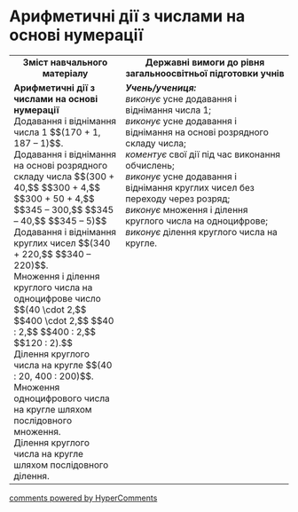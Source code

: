 <div id="hypercomments_widget" class="js-hypercomments-widget invisible"></div>

# Арифметичні дії з числами на основі нумерації
<table>
  <tr>
    <td width="40%" align="center"><b>Зміст навчального матеріалу<b></td>
    <td width="60%" align="center"><b>Державні вимоги до рівня загальноосвітньої підготовки учнів</b></td>
  </tr>
  <tr>
    <td width="40%" style="vertical-align:top !important;"><b>Арифметичні дії з числами на основі нумерації</b><br>
Додавання і віднімання числа 1 $$(170 + 1, 187 – 1)$$.<br> 
Додавання і віднімання на основі розрядного складу числа $$(300 + 40,$$ $$300 + 4,$$ $$300 + 50 + 4,$$ $$345 – 300,$$ $$345 – 40,$$ $$345 – 5)$$<br> 
Додавання і віднімання круглих чисел $$(340 + 220,$$ $$340 – 220)$$. <br>
Множення і ділення круглого числа на одноцифрове число $$(40 \cdot 2,$$ $$400 \cdot 2,$$ $$40 : 2,$$ $$400 : 2,$$ $$120 : 2).$$ <br>
Ділення круглого числа на кругле $$(40 : 20, 400 : 200)$$.<br> 
Множення одноцифрового числа на кругле шляхом послідовного множення.<br>
Ділення круглого числа на кругле шляхом  послідовного ділення.</td>
    <td width="60%" style="vertical-align:top !important;"><i><b>Учень/учениця:</b></i><br>
<i>виконує</i> усне додавання і віднімання числа 1;<br>
<i>виконує</i> усне додавання і віднімання на основі розрядного складу числа;<br>
<i>коментує</i> свої дії під час виконання обчислень;<br>
<i>виконує</i> усне додавання і віднімання круглих чисел без переходу через  розряд;<br>
<i>виконує</i> множення і ділення круглого числа на одноцифрове;<br>
<i>виконує</i> ділення круглого числа на кругле.<br></td>
  </tr>
</table>

<div class="js-hypercomments-container">
    <a href="http://hypercomments.com" class="hc-link" title="comments widget">comments powered by HyperComments</a>
</div>